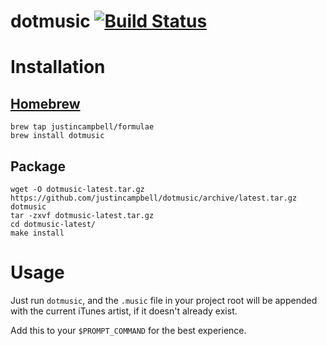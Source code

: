 # dotmusic [![Build Status](https://travis-ci.org/justincampbell/dotmusic.svg?branch=master)](https://travis-ci.org/justincampbell/dotmusic)

# Installation

## [Homebrew](http://brew.sh)

    brew tap justincampbell/formulae
    brew install dotmusic

## Package

    wget -O dotmusic-latest.tar.gz https://github.com/justincampbell/dotmusic/archive/latest.tar.gz dotmusic
    tar -zxvf dotmusic-latest.tar.gz
    cd dotmusic-latest/
    make install

# Usage

Just run `dotmusic`, and the `.music` file in your project root will be appended with the current iTunes artist, if it doesn't already exist.

Add this to your `$PROMPT_COMMAND` for the best experience.
